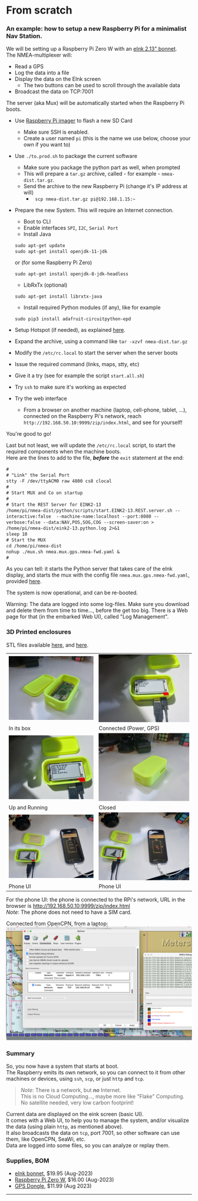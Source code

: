 # From scratch
### An example: how to setup a new Raspberry Pi for a minimalist Nav Station.
We will be setting up a Raspberry Pi Zero W with an [eInk 2.13" bonnet](https://learn.adafruit.com/2-13-in-e-ink-bonnet?view=all).  
The NMEA-multiplexer will:
- Read a GPS
- Log the data into a file
- Display the data on the EInk screen
  - The two buttons can be used to scroll through the available data
- Broadcast the data on TCP:7001

The server (aka Mux) will be automatically started when the Raspberry Pi boots.

- Use [Raspberry Pi imager](https://www.raspberrypi.com/software/) to flash a new SD Card
  - Make sure SSH is enabled.
  - Create a user named `pi` (this is the name we use below, choose your own if you want to)
- Use `./to.prod.sh` to package the current software
  - Make sure you package the python part as well, when prompted
  - This will prepare a `tar.gz` archive, called - for example - `nmea-dist.tar.gz`.
  - Send the archive to the new Raspberry Pi (change it's IP address at will)
    - ` scp nmea-dist.tar.gz pi@192.168.1.15:~`
- Prepare the new System. This will require an Internet connection.
  - Boot to CLI
  - Enable interfaces `SPI`, `I2C`, `Serial Port`
  - Install Java
  ```
  sudo apt-get update
  sudo apt-get install openjdk-11-jdk
  ```
  or (for some Raspberry Pi Zero)
  ```
  sudo apt-get install openjdk-8-jdk-headless
  ```
  - LibRxTx (optional)
  ```
  sudo apt-get install librxtx-java
  ```
  - Install required Python modules (if any), like for example
  ```
  sudo pip3 install adafruit-circuitpython-epd
  ```

- Setup Hotspot (if needed), as explained [here](./HOTSPOT.md).
- Expand the archive, using a command like `tar -xzvf nmea-dist.tar.gz`
- Modify the `/etc/rc.local` to start the server when the server boots
- Issue the required command (links, maps, stty, etc)
- Give it a try (see for example the script `start.all.sh`)
- Try `ssh` to make sure it's working as expected
- Try the web interface
  - From a browser on another machine (laptop, cell-phone, tablet, ...), connected on the Raspberry Pi's network, reach
    `http://192.168.50.10:9999/zip/index.html`, and see for yourself!

You're good to go!

Last but not least, we will update the `/etc/rc.local` script, to start the 
required components when the machine boots.  
Here are the lines to add to the file, _**before**_ the `exit` statement at the end:
```
#
# "Link" the Serial Port
stty -F /dev/ttyACM0 raw 4800 cs8 clocal
#
# Start MUX and Co on startup
#
# Start the REST Server for EINK2-13
/home/pi/nmea-dist/python/scripts/start.EINK2-13.REST.server.sh --interactive:false  --machine-name:localhost --port:8080 --verbose:false --data:NAV,POS,SOG,COG --screen-saver:on > /home/pi/nmea-dist/eink2-13.python.log 2>&1
sleep 10
# Start the MUX
cd /home/pi/nmea-dist
nohup ./mux.sh nmea.mux.gps.nmea-fwd.yaml &
#
```
As you can tell: it starts the Python server that takes care of the eInk display, and
starts the mux with the config file `nmea.mux.gps.nmea-fwd.yaml`, provided [here](nmea.mux.gps.nmea-fwd.yaml).

The system is now operational, and can be re-booted.

Warning: The data are logged into some log-files. Make sure you download and delete them from time to time...,
before the get too big. There is a Web page for that (in the embarked Web UI), called "Log Management".

### 3D Printed enclosures
STL files available [here](https://github.com/OlivierLD/3DPrinting/blob/master/OpenSCAD/RPiDevBoards/ProjectBoxRPiZeroBox.stl), and
[here](https://github.com/OlivierLD/3DPrinting/blob/master/OpenSCAD/RPiDevBoards/ProjectBoxRPiZeroBoxTop.stl).

|  |                                          |
|:----|:-----------------------------------------|
| ![One](./doc_resources/01.in.the.box.jpg) | ![Two](./doc_resources/02.connected.jpg) | 
| In its box | Connected (Power, GPS)                   |
| ![Three](./doc_resources/03.up.and.running.jpg)                                     | ![Four](./doc_resources/04.closed.jpg)              | 
| Up and Running                                                                      | Closed                                              |
| ![Five](./doc_resources/01.phone.UI.jpg)                                            | ![Six](./doc_resources/02.phone.UI.jpg)             | 
| Phone UI | Phone UI |


For the phone UI: the phone is connected to the RPi's network, URL in the browser is <http://192.168.50.10:9999/zip/index.html>  
_Note_: The phone does not need to have a SIM card.


Connected from OpenCPN, from a laptop:       
![Seven](./doc_resources/OpenCPN.png)

<!-- 
   TODO image with a solar panel
  -->

### Summary
So, you now have a system that starts at boot.    
The Raspberry emits its own network, so you can connect to it from other machines or devices,
using `ssh`, `scp`, or just `http` and `tcp`.

> _Note_: There is a network, but _**no**_ Internet.  
> This is no Cloud Computing..., maybe more like "Flake" Computing. No satellite needed, very low carbon footprint!

Current data are displayed on the eink screen (basic UI).  
It comes with a Web UI, to help you to manage the system, and/or visualize the data (using plain `http`, as mentioned above).  
It also broadcasts the data on `tcp`, port 7001, so other software can use them, like OpenCPN, SeaWi, etc.  
Data are logged into some files, so you can analyze or replay them.

### Supplies, BOM
- [eInk bonnet](https://www.adafruit.com/product/4687), $19.95 (Aug-2023)
- [Raspberry Pi Zero W](https://www.adafruit.com/product/3708), $16.00 (Aug-2023)
- [GPS Dongle](https://www.amazon.com/HiLetgo-G-Mouse-GLONASS-Receiver-Windows/dp/B01MTU9KTF/ref=sr_1_3?keywords=usb+gps+dongle&qid=1691564294&sprefix=USB+GPS%2Caps%2C153&sr=8-3), $11.99 (Aug 2023)

---
